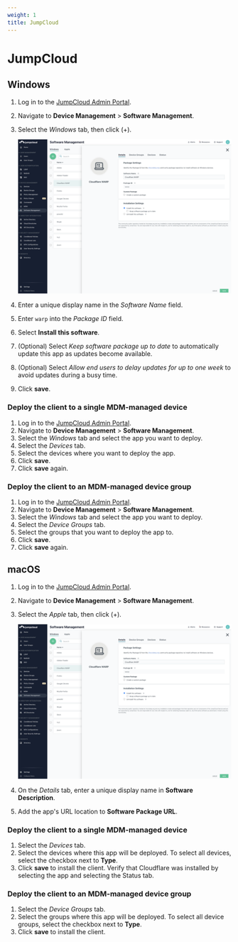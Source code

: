```yaml
---
weight: 1
title: JumpCloud
---
```


# JumpCloud

## Windows

1. Log in to the [JumpCloud Admin Portal](https://console.jumpcloud.com).
1. Navigate to **Device Management** > **Software Management**.
1. Select the _Windows_ tab, then click (+).

   ![JumpCloud Software Management for Windows](../../../../../../static/documentation/connections/jumpcloud.png)

1. Enter a unique display name in the _Software Name_ field.
1. Enter `warp` into the _Package ID_ field.
1. Select **Install this software**.
1. (Optional) Select _Keep software package up to date_ to automatically update this app as updates become available.
1. (Optional) Select _Allow end users to delay updates for up to one week_ to avoid updates during a busy time.
1. Click **save**.

### Deploy the client to a single MDM-managed device

1. Log in to the [JumpCloud Admin Portal](https://console.jumpcloud.com).
1. Navigate to **Device Management** > **Software Management**.
1. Select the _Windows_ tab and select the app you want to deploy.
1. Select the _Devices_ tab.
1. Select the devices where you want to deploy the app.
1. Click **save**.
1. Click **save** again.

### Deploy the client to an MDM-managed device group

1. Log in to the [JumpCloud Admin Portal](https://console.jumpcloud.com).
1. Navigate to **Device Management** > **Software Management**.
1. Select the _Windows_ tab and select the app you want to deploy.
1. Select the _Device Groups_ tab.
1. Select the groups that you want to deploy the app to.
1. Click **save**.
1. Click **save** again.

## macOS

1. Log in to the [JumpCloud Admin Portal](https://console.jumpcloud.com).
1. Navigate to **Device Management** > **Software Management**.
1. Select the _Apple_ tab, then click (+).

   ![JumpCloud Software Management for Mac](../../../../../../static/documentation/connections/jumpcloud.png)

1. On the _Details_ tab, enter a unique display name in **Software Description**.
1. Add the app's URL location to **Software Package URL**.

### Deploy the client to a single MDM-managed device

1. Select the _Devices_ tab.
1. Select the devices where this app will be deployed. To select all devices, select the checkbox next to **Type**.
1. Click **save** to install the client.
   Verify that Cloudflare was installed by selecting the app and selecting the Status tab.

### Deploy the client to an MDM-managed device group

1. Select the _Device Groups_ tab.
1. Select the groups where this app will be deployed. To select all device groups, select the checkbox next to **Type**.
1. Click **save** to install the client.